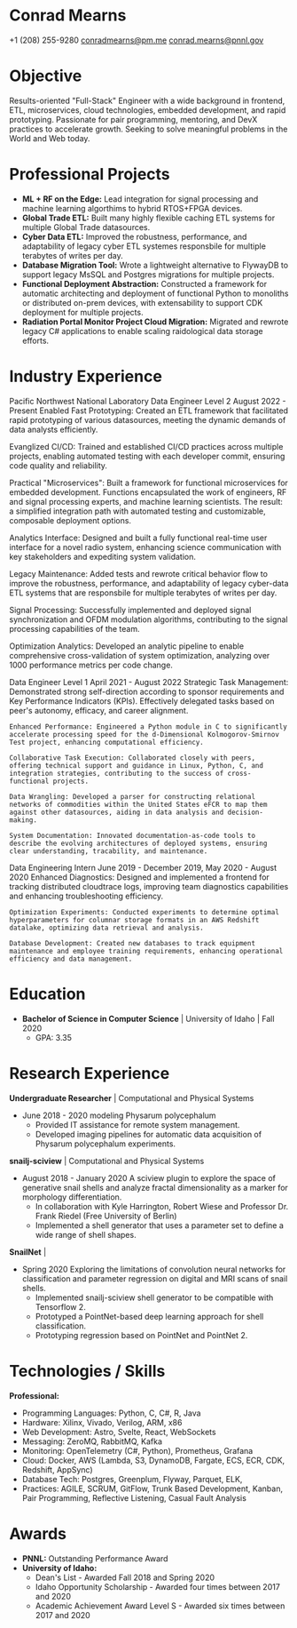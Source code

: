 # Conrad Mearns
+1 (208) 255-9280
conradmearns@pm.me
conrad.mearns@pnnl.gov

# Objective
Results-oriented "Full-Stack" Engineer with a wide background in frontend, ETL, microservices, cloud technologies, embedded development, and rapid prototyping. Passionate for pair programming, mentoring, and DevX practices to accelerate growth. Seeking to solve meaningful problems in the World and Web today.

# Professional Projects
- **ML + RF on the Edge:** Lead integration for signal processing and machine learning algorthims to hybrid RTOS+FPGA devices.
- **Global Trade ETL:** Built many highly flexible caching ETL systems for multiple Global Trade datasources.
- **Cyber Data ETL:** Improved the robustness, performance, and adaptability of legacy cyber ETL systemes responsbile for multiple terabytes of writes per day.
- **Database Migration Tool:** Wrote a lightweight alternative to FlywayDB to support legacy MsSQL and Postgres migrations for multiple projects.
- **Functional Deployment Abstraction:** Constructed a framework for automatic architecting and deployment of functional Python to monoliths or distributed on-prem devices, with extensability to support CDK deployment for multiple projects.
- **Radiation Portal Monitor Project Cloud Migration:** Migrated and rewrote legacy C# applications to enable scaling raidological data storage efforts.

# Industry Experience
Pacific Northwest National Laboratory
Data Engineer Level 2
August 2022 - Present
  Enabled Fast Prototyping: Created an ETL framework that facilitated rapid prototyping of various datasources, meeting the dynamic demands of data analysts efficiently.

  Evanglized CI/CD: Trained and established CI/CD practices across multiple projects, enabling automated testing with each developer commit, ensuring code quality and reliability.

  Practical "Microservices": Built a framework for functional microservices for embedded development. Functions encapsulated the work of engineers, RF and signal processing experts, and machine learning scientists. The result: a simplified integration path with automated testing and customizable, composable deployment options.

  Analytics Interface: Designed and built a fully functional real-time user interface for a novel radio system, enhancing science communication with key stakeholders and expediting system validation.

  Legacy Maintenance: Added tests and rewrote critical behavior flow to improve the robustness, performance, and adaptability of legacy cyber-data ETL systems that are responsbile for multiple terabytes of writes per day.

  Signal Processing: Successfully implemented and deployed signal synchronization and OFDM modulation algorithms, contributing to the signal processing capabilities of the team.

  Optimization Analytics: Developed an analytic pipeline to enable comprehensive cross-validation of system optimization, analyzing over 1000 performance metrics per code change.

Data Engineer Level 1
April 2021 - August 2022
    Strategic Task Management: Demonstrated strong self-direction according to sponsor requirements and Key Performance Indicators (KPIs). Effectively delegated tasks based on peer's autonomy, efficacy, and career alignment.

    Enhanced Performance: Engineered a Python module in C to significantly accelerate processing speed for the d-Dimensional Kolmogorov-Smirnov Test project, enhancing computational efficiency.

    Collaborative Task Execution: Collaborated closely with peers, offering technical support and guidance in Linux, Python, C, and integration strategies, contributing to the success of cross-functional projects.

    Data Wrangling: Developed a parser for constructing relational networks of commodities within the United States eFCR to map them against other datasources, aiding in data analysis and decision-making.

    System Documentation: Innovated documentation-as-code tools to describe the evolving architectures of deployed systems, ensuring clear understanding, tracability, and maintenance.

Data Engineering Intern
June 2019 - December 2019, May 2020 - August 2020
    Enhanced Diagnostics: Designed and implemented a frontend for tracking distributed cloudtrace logs, improving team diagnostics capabilities and enhancing troubleshooting efficiency.

    Optimization Experiments: Conducted experiments to determine optimal hyperparameters for columnar storage formats in an AWS Redshift datalake, optimizing data retrieval and analysis.

    Database Development: Created new databases to track equipment maintenance and employee training requirements, enhancing operational efficiency and data management.


# Education
- **Bachelor of Science in Computer Science** | University of Idaho | Fall 2020
  - GPA: 3.35

# Research Experience
**Undergraduate Researcher** | Computational and Physical Systems
- June 2018 - 2020
modeling Physarum polycephalum
  - Provided IT assistance for remote system management.
  - Developed imaging pipelines for automatic data acquisition of Physarum polycephalum experiments.



**snailj-sciview** | Computational and Physical Systems
- August 2018 - January 2020
A sciview plugin to explore the space of generative snail shells and analyze fractal dimensionality as a marker for morphology differentiation.
    - In collaboration with Kyle Harrington, Robert Wiese and Professor Dr. Frank Riedel (Free University of Berlin)
    - Implemented a shell generator that uses a parameter set to define a wide range of shell shapes.

**SnailNet** | 
- Spring 2020
Exploring the limitations of convolution neural networks for classification and parameter regression on digital and MRI scans of snail shells.
    - Implemented snailj-sciview shell generator to be compatible with Tensorflow 2.
    - Prototyped a PointNet-based deep learning approach for shell classification.
    - Prototyping regression based on PointNet and PointNet 2.

# Technologies / Skills
**Professional:**
- Programming Languages: Python, C, C#, R, Java
- Hardware: Xilinx, Vivado, Verilog, ARM, x86
- Web Development: Astro, Svelte, React, WebSockets
- Messaging: ZeroMQ, RabbitMQ, Kafka
- Monitoring: OpenTelemetry (C#, Python), Prometheus, Grafana
- Cloud: Docker, AWS (Lambda, S3, DynamoDB, Fargate, ECS, ECR, CDK, Redshift, AppSync)
- Database Tech: Postgres, Greenplum, Flyway, Parquet, ELK, 
- Practices: AGILE, SCRUM, GitFlow, Trunk Based Development, Kanban, Pair Programming, Reflective Listening, Casual Fault Analysis

# Awards
- **PNNL:** Outstanding Performance Award
- **University of Idaho:**
  - Dean's List - Awarded Fall 2018 and Spring 2020
  - Idaho Opportunity Scholarship - Awarded four times between 2017 and 2020
  - Academic Achievement Award Level S - Awarded six times between 2017 and 2020

